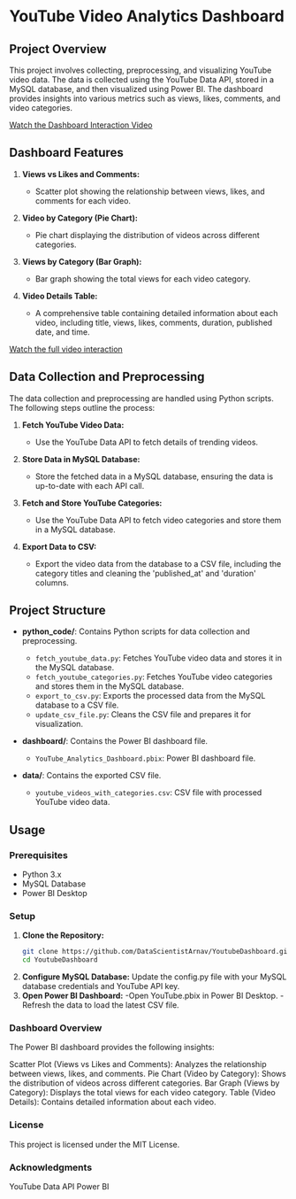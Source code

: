 # YouTube Video Analytics Dashboard

## Project Overview

This project involves collecting, preprocessing, and visualizing YouTube video data. The data is collected using the YouTube Data API, stored in a MySQL database, and then visualized using Power BI. The dashboard provides insights into various metrics such as views, likes, comments, and video categories.

[Watch the Dashboard Interaction Video](assets/dashboard_interaction.mp4)

## Dashboard Features

1. **Views vs Likes and Comments:**
   - Scatter plot showing the relationship between views, likes, and comments for each video.

2. **Video by Category (Pie Chart):**
   - Pie chart displaying the distribution of videos across different categories.

3. **Views by Category (Bar Graph):**
   - Bar graph showing the total views for each video category.

4. **Video Details Table:**
   - A comprehensive table containing detailed information about each video, including title, views, likes, comments, duration, published date, and time.

[Watch the full video interaction](https://youtu.be/your_video_link)

## Data Collection and Preprocessing

The data collection and preprocessing are handled using Python scripts. The following steps outline the process:

1. **Fetch YouTube Video Data:**
   - Use the YouTube Data API to fetch details of trending videos.

2. **Store Data in MySQL Database:**
   - Store the fetched data in a MySQL database, ensuring the data is up-to-date with each API call.

3. **Fetch and Store YouTube Categories:**
   - Use the YouTube Data API to fetch video categories and store them in a MySQL database.

4. **Export Data to CSV:**
   - Export the video data from the database to a CSV file, including the category titles and cleaning the 'published_at' and 'duration' columns.

## Project Structure

- **python_code/**: Contains Python scripts for data collection and preprocessing.
  - `fetch_youtube_data.py`: Fetches YouTube video data and stores it in the MySQL database.
  - `fetch_youtube_categories.py`: Fetches YouTube video categories and stores them in the MySQL database.
  - `export_to_csv.py`: Exports the processed data from the MySQL database to a CSV file.
  - `update_csv_file.py`: Cleans the CSV file and prepares it for visualization.

- **dashboard/**: Contains the Power BI dashboard file.
  - `YouTube_Analytics_Dashboard.pbix`: Power BI dashboard file.

- **data/**: Contains the exported CSV file.
  - `youtube_videos_with_categories.csv`: CSV file with processed YouTube video data.

## Usage

### Prerequisites

- Python 3.x
- MySQL Database
- Power BI Desktop

### Setup

1. **Clone the Repository:**
   ```bash
   git clone https://github.com/DataScientistArnav/YoutubeDashboard.git
   cd YoutubeDashboard
2. **Configure MySQL Database:**
   Update the config.py file with your MySQL database credentials and YouTube API key.
3. **Open Power BI Dashboard:**
  -Open YouTube.pbix in Power BI Desktop.
  -Refresh the data to load the latest CSV file.
### Dashboard Overview
The Power BI dashboard provides the following insights:

Scatter Plot (Views vs Likes and Comments): Analyzes the relationship between views, likes, and comments.
Pie Chart (Video by Category): Shows the distribution of videos across different categories.
Bar Graph (Views by Category): Displays the total views for each video category.
Table (Video Details): Contains detailed information about each video.

### License
This project is licensed under the MIT License.

### Acknowledgments
YouTube Data API
Power BI
